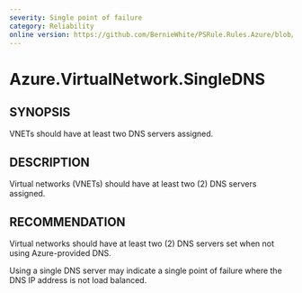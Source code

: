 ```yaml
---
severity: Single point of failure
category: Reliability
online version: https://github.com/BernieWhite/PSRule.Rules.Azure/blob/master/docs/rules/en/Azure.VirtualNetwork.SingleDNS.md
---
```


# Azure.VirtualNetwork.SingleDNS

## SYNOPSIS

VNETs should have at least two DNS servers assigned.

## DESCRIPTION

Virtual networks (VNETs) should have at least two (2) DNS servers assigned.

## RECOMMENDATION

Virtual networks should have at least two (2) DNS servers set when not using Azure-provided DNS.

Using a single DNS server may indicate a single point of failure where the DNS IP address is not load balanced.
